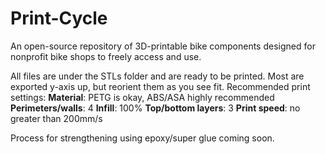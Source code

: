 # Print-Cycle
An open-source repository of 3D-printable bike components designed for nonprofit bike shops to freely access and use.

All files are under the STLs folder and are ready to be printed. Most are exported y-axis up, but reorient them as you see fit.
Recommended print settings:
**Material**: PETG is okay, ABS/ASA highly recommended
**Perimeters/walls**: 4
**Infill**: 100%
**Top/bottom layers**: 3
**Print speed**: no greater than 200mm/s

Process for strengthening using epoxy/super glue coming soon.
